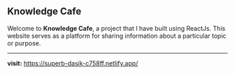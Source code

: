 ## Knowledge Cafe
Welcome to **Knowledge Cafe**, a project that I have built using ReactJs. This website serves as a platform for sharing information about a particular topic or purpose.
***

**visit:** https://superb-dasik-c758ff.netlify.app/







